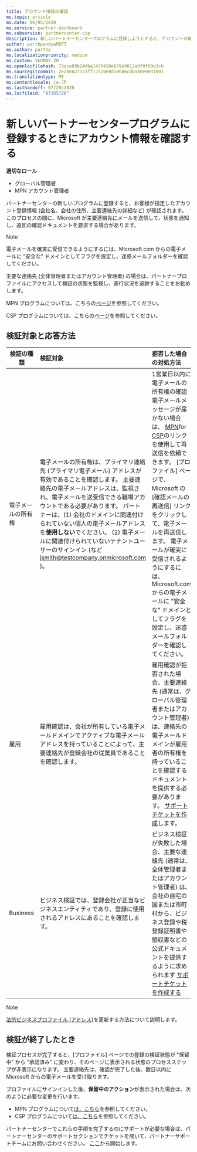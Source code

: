 ```yaml
---
title: アカウント情報の確認
ms.topic: article
ms.date: 06/05/2020
ms.service: partner-dashboard
ms.subservice: partnercenter-csp
description: 新しいパートナーセンタープログラムに登録しようとすると、アカウントの確認の状態に従います。 必要に応じて追加情報を指定する方法について説明します。
author: parthpandyaMSFT
ms.author: parthp
ms.localizationpriority: medium
ms.custom: SEOMAY.20
ms.openlocfilehash: 73ace89b24dba143f410e879e9012a0f0f60e3c6
ms.sourcegitcommit: 2e206627323ff175c0e0d10646cdba80e9881891
ms.translationtype: MT
ms.contentlocale: ja-JP
ms.lasthandoff: 07/29/2020
ms.locfileid: "87365728"
---
```

# <a name="verify-your-account-information-when-you-enroll-in-a-new-partner-center-program"></a>新しいパートナーセンタープログラムに登録するときにアカウント情報を確認する

**適切なロール**

- グローバル管理者
- MPN アカウント管理者

パートナーセンターの新しいプログラムに登録すると、お客様が指定したアカウント登録情報 (会社名、会社の住所、主要連絡先の詳細など) が確認されます。 このプロセスの間に、Microsoft が主要連絡先にメールを送信して、状態を通知し、追加の確認ドキュメントを要求する場合があります。

>[!NOTE]
>電子メールを確実に受信できるようにするには、Microsoft.com からの電子メールに "安全な" ドメインとしてフラグを設定し、迷惑メールフォルダーを確認してください。

主要な連絡先 (全体管理者またはアカウント管理者) の場合は、パートナープロファイルにアクセスして検証の状態を監視し、進行状況を追跡することをお勧めします。

MPN プログラムについては、こちらの[ページ](https://partner.microsoft.com/pcv/accountsettings/connectedpartnerprofile)を参照してください。

CSP プログラムについては、こちらの[ページ](https://partner.microsoft.com/pcv/accountsettings/partnerprofile)を参照してください。


## <a name="what-is-verified-and-how-to-respond"></a>検証対象と応答方法

|**検証の種類**   |**検証対象**   |**拒否した場合の対処方法**   |
|----------------------------|:-----------------------------------|:--------------------------------------|
|電子メールの所有権   |電子メールの所有権は、プライマリ連絡先 (プライマリ電子メール) アドレスが有効であることを確認します。 主要連絡先の電子メールアドレスは、監視され、電子メールを送受信できる職場アカウントである必要があります。 パートナーは、(1) 会社のドメインに関連付けられていない個人の電子メールアドレスを**使用しない**でください。 (2) 電子メールに関連付けられていないテナントユーザーのサインイン (など jsmith@testcompany.onmicrosoft.com )。  |1営業日以内に電子メールの所有権の確認電子メールメッセージが届かない場合は、 [MPN](https://partner.microsoft.com/pcv/accountsettings/connectedpartnerprofile)for [CSP](https://partner.microsoft.com/pcv/accountsettings/partnerprofile)のリンクを使用して再送信を依頼できます。 [プロファイル] ページで、Microsoft の [確認メールの再送信] リンクをクリックして、電子メールを再送信します。 電子メールが確実に受信されるようにするには、Microsoft.com からの電子メールに "安全な" ドメインとしてフラグを設定し、迷惑メールフォルダーを確認してください。|
|雇用 |雇用確認は、会社が所有している電子メールドメインでアクティブな電子メールアドレスを持っていることによって、主要連絡先が登録会社の従業員であることを確認します。|雇用確認が拒否された場合、主要連絡先 (通常は、グローバル管理者またはアカウント管理者) は、連絡先の電子メールドメインが雇用者の所有権を持っていることを確認するドキュメントを提供する必要があります。 [サポートチケットを作成](https://partner.microsoft.com/dashboard/support/csp/servicerequests/create?stage=2&topicid=c34a5c81-a111-476d-11a4-81c808c37a6b)します。|
|Business   |ビジネス検証では、登録会社が正当なビジネスエンティティであり、登録に使用されるアドレスにあることを確認します。|ビジネス検証が失敗した場合、主要な連絡先 (通常は、全体管理者またはアカウント管理者) は、会社の自宅の国または市町村から、ビジネス登録や税登録証明書や領収書などの公式ドキュメントを提供するように求められます [サポートチケットを作成する](https://partner.microsoft.com/dashboard/support/csp/servicerequests/create?stage=2&topicid=52ac28f3-d58f-99d9-9846-3df5a6477c54)|

>[!NOTE]
>[法的ビジネスプロファイル (アドレス)](update-your-partner-profile.md)を更新する方法について説明します。

## <a name="when-verification-concludes"></a>検証が終了したとき

検証プロセスが完了すると、[プロファイル] ページでの登録の検証状態が "保留中" から "承認済み" に変わり、そのページに表示される状態のプロセスステップが非表示になります。
主要連絡先は、確認が完了した後、数日以内に Microsoft からの電子メールを受け取ります。 

プロファイルにサインインした後、**保留中のアクション**が表示された場合は、次のように必要な変更を行います。

- MPN プログラムについて[は、こちら](https://partner.microsoft.com/pcv/accountsettings/connectedpartnerprofile)を参照してください。  
- CSP プログラムについて[は、こちら](https://partner.microsoft.com/pcv/accountsettings/partnerprofile)を参照してください。

パートナーセンターでこれらの手順を完了するのにサポートが必要な場合は、パートナーセンターのサポートセクションでチケットを開いて、パートナーサポートチームにお問い合わせください。  [ここ](https://partner.microsoft.com/dashboard/support/servicerequests/create?stage=2&topicid=21655de7-7dbb-4927-33a2-f60f45feadf3)から開始します。


